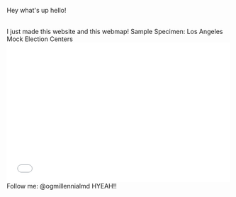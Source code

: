 Hey what's up hello!
<p><br>
I just made this website
and this webmap!
Sample Specimen: Los Angeles Mock Election Centers
<iframe width="100%" height="315" src="qgis2web_2019_09_19-20_09_30_035670/index.html" frameborder="0" allowfullscreen=""></iframe>
Follow me: @ogmillennialmd
HYEAH!!
